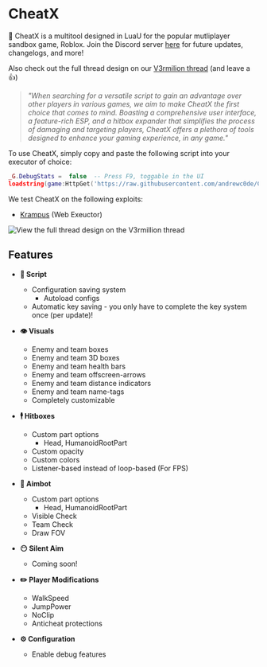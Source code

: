 
# CheatX

🎯 CheatX is a multitool designed in LuaU for the popular mutliplayer sandbox game, Roblox. 
Join the Discord server [here](https://discord.gg/qBJDhNQKsJ) for future updates, changelogs, and more! 

Also check out the full thread design on our [V3rmilion thread](https://v3rm.net/threads/release-%E2%9A%94%EF%B8%8F-cheatx-the-premier-free-roblox-multitool-%F0%9F%8E%AF-universal-aimbot-hitbox-expander-visuals-local-player-silent-aim-soon.6052/) (and leave a 👍)

> *"When searching for a versatile script to gain an advantage over other players in various games, we aim to make CheatX the first choice that comes to mind. Boasting a comprehensive user interface, a feature-rich ESP, and a hitbox expander that simplifies the process of damaging and targeting players, CheatX offers a plethora of tools designed to enhance your gaming experience, in any game."*

To use CheatX, simply copy and paste the following script into your executor of choice: 

```lua
_G.DebugStats =  false  -- Press F9, toggable in the UI
loadstring(game:HttpGet('https://raw.githubusercontent.com/andrewc0de/CheatX/main/loader/main.lua'))()
```
We test CheatX on the following exploits: 
- [Krampus](https://www.krampus.gg/) (Web Exeuctor) 

![View the full thread design on the V3rmillion thread](https://i.imgur.com/YUNfxEQ.png)

## Features
- **📜 Script** 
	- Configuration saving system
		- Autoload configs 
	- Automatic key saving - you only have to complete the key system once (per update)! 

 - **👁️ Visuals** 
	 - Enemy and team boxes 
	 - Enemy and team 3D boxes 
	 - Enemy and team health bars 
	 - Enemy and team offscreen-arrows 
	 - Enemy and team distance indicators 
	 - Enemy and team name-tags 
	 - Completely customizable 

- **🕴️ Hitboxes**
	- Custom part options 
		- Head, HumanoidRootPart 
	- Custom opacity 
	- Custom colors 
	- Listener-based instead of loop-based (For FPS) 

- **🎯 Aimbot** 
	- Custom part options 
		- Head, HumanoidRootPart
	- Visible Check 
	- Team Check 
	- Draw FOV 

- **😶 Silent Aim** 
	- Coming soon! 

- **✏️ Player Modifications**
	- WalkSpeed
	- JumpPower
	- NoClip
	- Anticheat protections 

- **⚙️ Configuration** 
	- Enable debug features 
